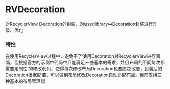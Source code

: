 # RVDecoration
对RecyclerView Decoration的封装，对usedlibrary中Decoration封装进行升级、优化

### 特性
在使用RecyclerView过程中，避免不了使用Decoration对RecyclerView进行间隔，但根据官方的示例中代码中只能满足一些基本的需求，并且布局的不同每次都需要定制性
的修改代码，使得每次修改布局Decoration也要随之改变，封装后的Decoration根据配置，可以做到布局修改Decoration自动适配布局。目前支持三种基本的布局管理器
